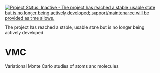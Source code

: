 [![Project Status: Inactive - The project has reached a stable, usable state but is no longer being actively developed; support/maintenance will be provided as time allows.](http://www.repostatus.org/badges/latest/inactive.svg)](http://www.repostatus.org/#inactive) 

The project has reached a stable, usable state but is no longer being actively developed.

VMC
==================

Variational Monte Carlo studies of atoms and molecules
